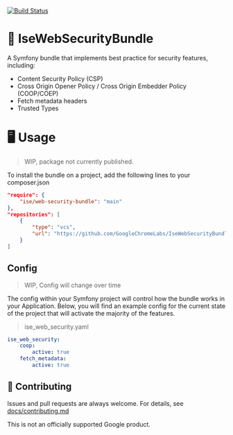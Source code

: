 [![Build Status](https://travis-ci.com/GoogleChromeLabs/IseWebSecurityBundle.svg?branch=main)](https://travis-ci.com/GoogleChromeLabs/IseWebSecurityBundle)

# 🔐 IseWebSecurityBundle

A Symfony bundle that implements best practice for security features,
including:

- Content Security Policy (CSP)
- Cross Origin Opener Policy / Cross Origin Embedder Policy (COOP/COEP)
- Fetch metadata headers
- Trusted Types

# 🖥️ Usage

>WIP, package not currently published. 

To install the bundle on a project, add the following lines to your composer.json

```json
"require": {
    "ise/web-security-bundle": "main"
},
"repositories": [
    {
        "type": "vcs",
        "url": "https://github.com/GoogleChromeLabs/IseWebSecurityBundle.git"
    }
]
```

## Config

>WIP, Config will change over time

The config within your Symfony project will control how the bundle works in your Application.
Below, you will find an example config for the current state of the project that will activate
the majority of the features.

>ise_web_security.yaml

```yaml
ise_web_security:
    coop:
        active: true
    fetch_metadata:
        active: true
```

## 🤝 Contributing

Issues and pull requests are always welcome. For details, see
[docs/contributing.md](docs/contributing.md)

This is not an officially supported Google product.

